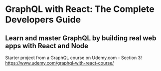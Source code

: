 # GraphQL with React: The Complete Developers Guide
## Learn and master GraphQL by building real web apps with React and Node

Starter project from a GraphQL course on Udemy.com - Section 3!
https://www.udemy.com/graphql-with-react-course/

